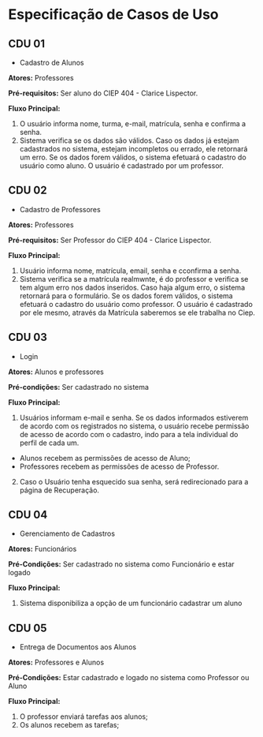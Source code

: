 # Especificação de Casos de Uso

## CDU 01

- Cadastro de Alunos

**Atores:** Professores

**Pré-requisitos:** Ser aluno do CIEP 404 - Clarice Lispector.

**Fluxo Principal:**
1. O usuário informa nome, turma, e-mail, matrícula, senha e confirma a senha.
2. Sistema verifica se os dados são válidos. Caso os dados já estejam cadastrados no sistema, estejam incompletos ou errado, ele retornará um erro. Se os dados forem válidos, o sistema efetuará o cadastro do usuário como aluno. O usuário é cadastrado por um professor.

## CDU 02

- Cadastro de Professores

**Atores:** Professores

**Pré-requisitos:** Ser Professor do CIEP 404 - Clarice Lispector.

**Fluxo Principal:**

1. Usuário informa nome, matrícula, email, senha e cconfirma a senha.
2. Sistema verifica se a matrícula realmwnte, é do professor e verifica se tem algum erro nos dados inseridos. Caso haja algum erro, o sistema retornará para o formulário. Se os dados forem válidos, o sistema efetuará o cadastro do usuário como professor. O usuário é cadastrado por ele mesmo, através da Matrícula saberemos se ele trabalha no Ciep.

## CDU 03

- Login

**Atores:** Alunos e professores

**Pré-condições:** Ser cadastrado no sistema

**Fluxo Principal:**

1. Usuários informam e-mail e senha. Se os dados informados estiverem de acordo com os registrados no sistema, o usuário recebe permissão de acesso de acordo com o cadastro, indo para a tela individual do perfil de cada um.

+ Alunos recebem as permissões de acesso de Aluno;
+ Professores recebem as permissões de acesso de Professor.

2. Caso o Usuário tenha esquecido sua senha, será redirecionado para a página de Recuperação.

## CDU 04

- Gerenciamento de Cadastros

**Atores:** Funcionários

**Pré-Condições:** Ser cadastrado no sistema como Funcionário e estar logado

**Fluxo Principal:**
1. Sistema disponibiliza a opção de um funcionário cadastrar um aluno


## CDU 05

- Entrega de Documentos aos Alunos 

**Atores:** Professores e Alunos

**Pré-Condições:** Estar cadastrado e logado no sistema como Professor ou Aluno

**Fluxo Principal:**
1. O professor enviará tarefas aos alunos;
2. Os alunos recebem as tarefas;